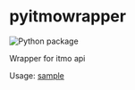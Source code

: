 # pyitmowrapper
![Python package](https://github.com/yank0vy3rdna/pyitmowrapper/workflows/Python%20package/badge.svg)

Wrapper for itmo api

Usage: [sample](/samples/sample1.py)
